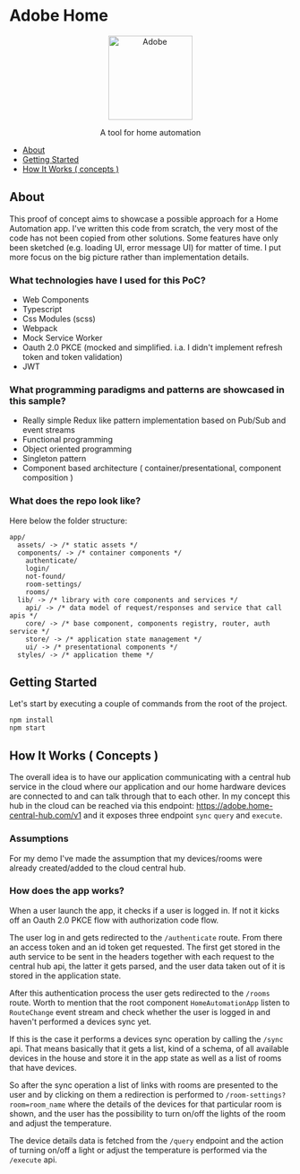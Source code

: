 # Adobe Home
<p align="center">
  <img alt="Adobe" src="https://www.adobe.com/content/dam/cc/icons/Adobe_Experience_Cloud_logo_RGB.svg" width="150">
</p>
<p align="center">
  A tool for home automation
</p>

- [About](#about)
- [Getting Started](#getting-started)
- [How It Works ( concepts )](#how-it-works)

## About

This proof of concept aims to showcase a possible approach for a Home Automation app. I've written this code from scratch, the very most of the code has not been copied from other solutions.
Some features have only been sketched (e.g. loading UI, error message UI) for matter of time. I put more focus on the big picture rather than implementation details.

### What technologies have I used for this PoC?
-	Web Components
-	Typescript
-	Css Modules (scss)
-	Webpack
-	Mock Service Worker
-	Oauth 2.0 PKCE (mocked and simplified. i.a. I didn't implement refresh token and token validation)
-	JWT

### What programming paradigms and patterns are showcased in this sample?

-	Really simple Redux like pattern implementation based on Pub/Sub and event streams
-	Functional programming
-	Object oriented programming
-	Singleton pattern
-	Component based architecture ( container/presentational, component composition )


### What does the repo look like?

Here below the folder structure:

```
app/
  assets/ -> /* static assets */
  components/ -> /* container components */
    authenticate/
    login/
    not-found/
    room-settings/
    rooms/
  lib/ -> /* library with core components and services */
    api/ -> /* data model of request/responses and service that call apis */ 
    core/ -> /* base component, components registry, router, auth service */
    store/ -> /* application state management */
    ui/ -> /* presentational components */
  styles/ -> /* application theme */
```

## Getting Started

Let's start by executing a couple of commands from the root of the project.

```
npm install
npm start
```

## <div id="how-it-works">How It Works ( Concepts )</div>

The overall idea is to have our application communicating with a central hub service in the cloud where our application and our home hardware devices are connected to and can talk through that to each other.
In my concept this hub in the cloud can be reached via this endpoint: https://adobe.home-central-hub.com/v1 and it exposes three endpoint  `sync` `query` and `execute`.

### Assumptions
For my demo I've made the assumption that my devices/rooms were already created/added to the cloud central hub.

### How does the app works?
When a user launch the app, it checks if a user is logged in. If not it kicks off an Oauth 2.0 PKCE flow with authorization code flow. 

The user log in and gets redirected to the `/authenticate` route. From there an access token and an id token get requested. The first get stored in the auth service to be sent in the headers together with each request to the central hub api, the latter it gets parsed, and the user data taken out of it is stored in the application state.

After this authentication process the user gets redirected to the `/rooms` route. 
Worth to mention that the root component `HomeAutomationApp` listen to `RouteChange` event stream and check whether the user is logged in and haven't performed a devices sync yet.

If this is the case it performs a devices sync operation by calling the `/sync` api. That means basically that it gets a list, kind of a schema, of all available devices in the house and store it in the app state as well as a list of rooms that have devices.

So after the sync operation a list of links with rooms are presented to the user and by clicking on them a redirection is performed to `/room-settings?room=room_name` where the details of the devices for that particular room is shown, and the user has the possibility to turn on/off the lights of the room and adjust the temperature. 

The device details data is fetched from the `/query` endpoint and the action of turning on/off a light or adjust the temperature is performed via the `/execute` api.
